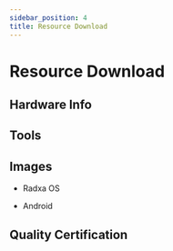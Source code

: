 ```yaml
---
sidebar_position: 4
title: Resource Download
---
```


# Resource Download

## Hardware Info

## Tools

## Images

- Radxa OS

- Android

## Quality Certification
